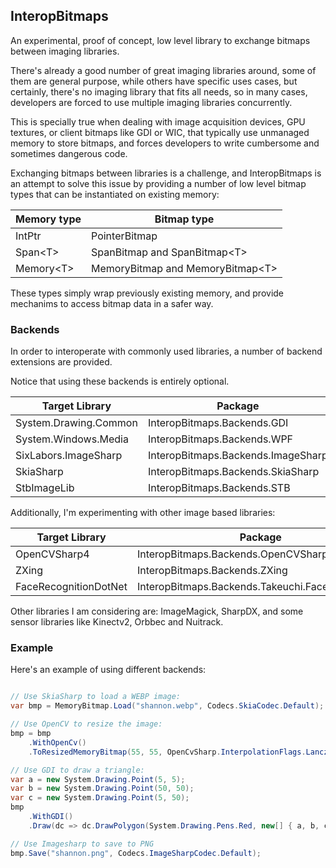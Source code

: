 ## InteropBitmaps

An experimental, proof of concept, low level library to exchange bitmaps
between imaging libraries.

There's already a good number of great imaging libraries around, some
of them are general purpose, while others have specific uses cases,
but certainly, there's no imaging library that fits all needs, so in
many cases, developers are forced to use multiple imaging libraries
concurrently.

This is specially true when dealing with image acquisition devices,
GPU textures, or client bitmaps like GDI or WIC,
that typically use unmanaged memory to store bitmaps, and forces
developers to write cumbersome and sometimes dangerous code.

Exchanging bitmaps between libraries is a challenge, and InteropBitmaps
is an attempt to solve this issue by providing a number of low level
bitmap types that can be instantiated on existing memory:

|Memory type|Bitmap type|
|-|-|
|IntPtr|PointerBitmap|
|Span&lt;T&gt;|SpanBitmap and SpanBitmap&lt;T&gt;|
|Memory&lt;T&gt;|MemoryBitmap and MemoryBitmap&lt;T&gt;|

These types simply wrap previously existing memory, and provide mechanims
to access bitmap data in a safer way.

### Backends

In order to interoperate with commonly used libraries, a number of
backend extensions are provided.

Notice that using these backends is entirely optional.

|Target Library|Package|
|-|-|
|System.Drawing.Common|InteropBitmaps.Backends.GDI|
|System.Windows.Media|InteropBitmaps.Backends.WPF|
|SixLabors.ImageSharp|InteropBitmaps.Backends.ImageSharp|
|SkiaSharp|InteropBitmaps.Backends.SkiaSharp|
|StbImageLib|InteropBitmaps.Backends.STB|

Additionally, I'm experimenting with other image based
libraries:

|Target Library|Package|
|-|-|
|OpenCVSharp4|InteropBitmaps.Backends.OpenCVSharp4|
|ZXing|InteropBitmaps.Backends.ZXing|
|FaceRecognitionDotNet|InteropBitmaps.Backends.Takeuchi.FaceRecognition|

Other libraries I am considering are: ImageMagick, SharpDX,
and some sensor libraries like Kinectv2, Orbbec and Nuitrack. 

### Example

Here's an example of using different backends:

```c#

// Use SkiaSharp to load a WEBP image:
var bmp = MemoryBitmap.Load("shannon.webp", Codecs.SkiaCodec.Default);

// Use OpenCV to resize the image:
bmp = bmp
    .WithOpenCv()
    .ToResizedMemoryBitmap(55, 55, OpenCvSharp.InterpolationFlags.Lanczos4)

// Use GDI to draw a triangle:
var a = new System.Drawing.Point(5, 5);
var b = new System.Drawing.Point(50, 50);
var c = new System.Drawing.Point(5, 50);        
bmp
    .WithGDI()
    .Draw(dc => dc.DrawPolygon(System.Drawing.Pens.Red, new[] { a, b, c }));

// Use Imagesharp to save to PNG
bmp.Save("shannon.png", Codecs.ImageSharpCodec.Default);

```








